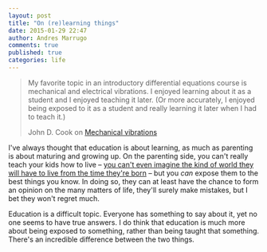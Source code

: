 ```yaml
---
layout: post
title: "On (re)learning things"
date: 2015-01-29 22:47
author: Andres Marrugo
comments: true
published: true
categories: life
---
```


>My favorite topic in an introductory differential equations course is mechanical and electrical vibrations. I enjoyed learning about it as a student and I enjoyed teaching it later. (Or more accurately, I enjoyed being exposed to it as a student and really learning it later when I had to teach it.)
>
>John D. Cook on [Mechanical vibrations](http://www.johndcook.com/blog/2013/02/19/mechanical-vibrations/)

I've always thought that education is about learning, as much as parenting is about maturing and growing up. On the parenting side, you can't really teach your kids how to live – [you can't even imagine the kind of world they will have to live from the time they're born](http://www.radiolab.org/story/288746-future-cant-control/ "A Future You Can't Control - Radiolab") – but you *can* expose them to the best things you know. In doing so, they can at least have the chance to form an opinion on the many matters of life, they'll surely make mistakes, but I bet they won't regret much. 

Education is a difficult topic. Everyone has something to say about it, yet no one seems to have true answers. I do think that education is much more about being exposed to something, rather than being taught that something. There's an incredible difference between the two things.  


